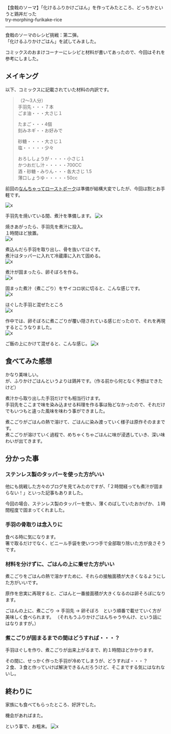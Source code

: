 【食戟のソーマ】「化けるふりかけごはん」を作ってみたところ、どっちかというと鶏丼だった  
try-morphing-furikake-rice

__________________________________________________________________________________________

食戟のソーマのレシピ挑戦：第二弾。  
「化けるふりかけごはん」を試してみました。  

コミックスのおまけコーナーにレシピと材料が書いてあったので、今回はそれを参考にしました。  

## メイキング
以下、コミックスに記載されていた材料の内訳です。  

>（2～3人分）  
>手羽先・・・７本  
>ごま油・・・大さじ１  
>
>たまご・・・4個  
>刻みネギ・・お好みで  
>
>砂糖・・・・大さじ１  
>塩・・・・・少々  
>
>おろししょうが・・・・小さじ１  
>かつおだし汁・・・・・700CC  
>酒・砂糖・みりん・・・各大さじ 1.5  
>薄口しょうゆ・・・・・50cc  

前回の[なんちゃってローストポーク](https://kaki-engine.com/try-nanchatte-roast-pork/)は準備が結構大変でしたが、今回は割とお手軽です。

![x](assets/try-morphing-furikake-rice-01.jpg)  

手羽先を焼いている間、煮汁を準備します。
![x](assets/try-morphing-furikake-rice-02.jpg)  

焼きあがったら、手羽先を煮汁に投入。  
１時間ほど放置。  
![x](assets/try-morphing-furikake-rice-03.jpg)  

煮込んだら手羽を取り出し、骨を抜いてほぐす。  
煮汁はタッパーに入れて冷蔵庫に入れて固める。  
![x](assets/try-morphing-furikake-rice-04.jpg)  

煮汁が固まったら、卵そぼろを作る。  
![x](assets/try-morphing-furikake-rice-05.jpg)  

固まった煮汁（煮こごり）をサイコロ状に切ると、こんな感じです。  
![x](assets/try-morphing-furikake-rice-07.jpg)  

ほぐした手羽と混ぜたところ  
![x](assets/try-morphing-furikake-rice-08.jpg)  

作中では、卵そぼろに煮こごりが覆い隠されている感じだったので、それを再現するとこうなりました。  
![x](assets/try-morphing-furikake-rice-09.jpg)  

ご飯の上にかけて混ぜると、こんな感じ。
![x](assets/try-morphing-furikake-rice-10.jpg)  

## 食べてみた感想
かなり美味しい。  
が、ふりかけごはんというよりは鶏丼です。（作る前から何となく予想はできたけど）

煮汁から取り出した手羽だけでも相当行けます。  
手羽先をここまで味を染み込ませる料理を作る事は殆どなかったので、それだけでもいつもと違った風味を味わう事ができました。  

煮こごりがごはんの熱で溶けて、ごはんに染み渡っていく様子は原作そのままです。  
煮こごりが溶けていく過程で、めちゃくちゃごはんに味が浸透していき、深い味わいが出てきます。


## 分かった事

### ステンレス製のタッパーを使った方がいい
他にも挑戦した方々のブログを見てみたのですが、「２時間経っても煮汁が固まらない！」といった記事もありました。  

今回の場合、ステンレス製のタッパーを使い、薄くのばしていたおかげか、１時間程度で固まってくれました。  

### 手羽の骨取りは念入りに
食べる時に気になります。  
箸で取るだけでなく、ビニール手袋を使いつつ手で全部取り除いた方が良さそうです。  


### 材料を分けずに、ごはんの上に乗せた方がいい
煮こごりをごはんの熱で溶かすために、それらの接触面積が大きくなるようにした方がいいです。

原作を忠実に再現すると、ごはんと一番接面積が大きくなるのは卵そろぼになります。

ごはんの上に、煮こごり → 手羽先 → 卵そぼろ　という順番で載せていく方が美味しく食べられます。
（それもうふりかけごはんちゃうやんけ、という話にはなりますが。）

### 煮こごりが固まるまでの間はどうすれば・・・？
手羽ほぐしを作り、煮こごりが出来上がるまで、約１時間ほどかかります。  

その間に、せっかく作った手羽が冷めてしまうが、どうすれば・・・？  
２食、３食と作っていけば解決できるんだろうけど、そこまでする気にはなれないし。


## 終わりに
家族にも食べてもらったところ、好評でした。

機会があればまた。

という事で、お粗末。
![x](assets/try-morphing-furikake-rice-11.jpg)  


